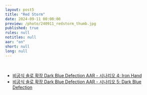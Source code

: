 ```yaml
---
layout: post5
title: "Red Storm"
date: 2024-09-11 00:00:00
preview: /photo/240911_redstorm_thumb.jpg
published: true
rules: null
notitles: null
aar: "on"
short: null
long: null
---
```


<br>

- [비공식 솔로 확장 Dark Blue Defection AAR - 시나리오 4: Iron Hand](https://www.notion.so/daso-bgg/NSC4-Iron-Eagle-1ef832825ed880aa8327d3920f180636?pvs=25#1ef832825ed8808d99a2f3d0ecc38128)
- [비공식 솔로 확장 Dark Blue Defection AAR - 시나리오 5: Dark Blue Defection](https://daso-bgg.notion.site/NSC5-Dark-Blue-Defection-204832825ed8802a8b4bdd138752e3ab?source=copy_link)


